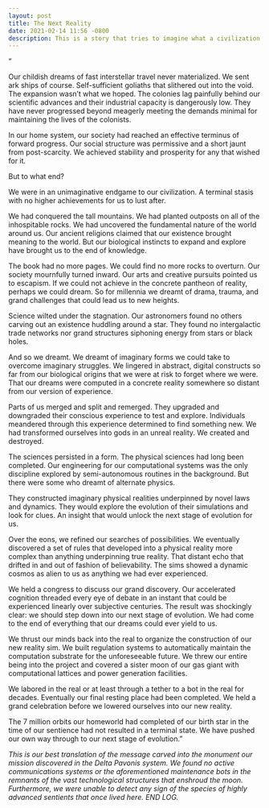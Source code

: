 ```yaml
---
layout: post
title: The Next Reality
date: 2021-02-14 11:56 -0800
description: This is a story that tries to imagine what a civilization would do if they 'finished' science. What else could they spend their time doing? What if they felt that our reality failed to be as interesting as it could have been?
---
```


“

Our childish dreams of fast interstellar travel never materialized. We sent ark ships of course. Self-sufficient goliaths that slithered out into the void. The expansion wasn’t what we hoped. The colonies lag painfully behind our scientific advances and their industrial capacity is dangerously low. They have never progressed beyond meagerly meeting the demands minimal for maintaining the lives of the colonists. 

In our home system, our society had reached an effective terminus of forward progress. Our social structure was permissive and a short jaunt from post-scarcity. We achieved stability and prosperity for any that wished for it.

But to what end?

We were in an unimaginative endgame to our civilization. A terminal stasis with no higher achievements for us to lust after.

We had conquered the tall mountains. We had planted outposts on all of the inhospitable rocks. We had uncovered the fundamental nature of the world around us. Our ancient religions claimed that our existence brought meaning to the world. But our biological instincts to expand and explore have brought us to the end of knowledge. 

The book had no more pages. We could find no more rocks to overturn. Our society mournfully turned inward. Our arts and creative pursuits pointed us to escapism. If we could not achieve in the concrete pantheon of reality, perhaps we could dream. So for millennia we dreamt of drama, trauma, and grand challenges that could lead us to new heights.

Science wilted under the stagnation. Our astronomers found no others carving out an existence huddling around a star. They found no intergalactic trade networks nor grand structures siphoning energy from stars or black holes. 

And so we dreamt. We dreamt of imaginary forms we could take to overcome imaginary struggles. We lingered in abstract, digital constructs so far from our biological origins that we were at risk to forget where we were. That our dreams were computed in a concrete reality somewhere so distant from our version of experience. 

Parts of us merged and split and remerged. They upgraded and downgraded their conscious experience to test and explore. Individuals meandered through this experience determined to find something new. We had transformed ourselves into gods in an unreal reality. We created and destroyed. 

The sciences persisted in a form. The physical sciences had long been completed. Our engineering for our computational systems was the only discipline explored by semi-autonomous routines in the background. But there were some who dreamt of alternate physics. 

They constructed imaginary physical realities underpinned by novel laws and dynamics. They would explore the evolution of their simulations and look for clues. An insight that would unlock the next stage of evolution for us.

Over the eons, we refined our searches of possibilities. We eventually discovered a set of rules that developed into a physical reality more complex than anything underpinning true reality. That distant echo that drifted in and out of fashion of believability. The sims showed a dynamic cosmos as alien to us as anything we had ever experienced. 

We held a congress to discuss our grand discovery. Our accelerated cognition threaded every eye of debate in an instant that could be experienced linearly over subjective centuries. The result was shockingly clear: we should step down into our next stage of evolution. We had come to the end of everything that our dreams could ever yield to us.

We thrust our minds back into the real to organize the construction of our new reality sim. We built regulation systems to automatically maintain the computation substrate for the unforeseeable future. We threw our entire being into the project and covered a sister moon of our gas giant with computational lattices and power generation facilities.

We labored in the real or at least through a tether to a bot in the real for decades. Eventually our final resting place had been completed. We held a grand celebration before we lowered ourselves into our new reality. 

The 7 million orbits our homeworld had completed of our birth star in the time of our sentience had not resulted in a terminal state. We have pushed our own way through to our next stage of evolution.”

_This is our best translation of the message carved into the monument our mission discovered in the Delta Pavonis system. We found no active communications systems or the aforementioned maintenance bots in the remnants of the vast technological structures that enshroud the moon. Furthermore, we were unable to detect any sign of the species of highly advanced sentients that once lived here. END LOG._